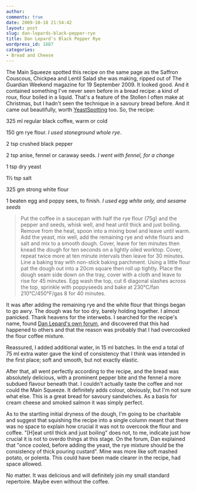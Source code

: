 ```yaml
---
author:
comments: true
date: 2009-10-18 21:54:42
layout: post
slug: dan-lepards-black-pepper-rye
title: Dan Lepard's Black Pepper Rye
wordpress_id: 1687
categories:
- Bread and Cheese
---
```


The Main Squeeze spotted this recipe on the same page as the Saffron Couscous, Chickpea and Lentil Salad she was making, ripped out of The Guardian Weekend magazine for 19 September 2009. It looked good. And it contained something I've never seen before in a bread recipe: a kind of roux, flour boiled in a liquid. That's a feature of the Stollen I often make at Christmas, but I hadn't seen the technique in a savoury bread before. And it came out beautifully, worth [YeastSpotting](http://www.wildyeastblog.com/category/yeastspotting/) too. So, the recipe:

325 ml regular black coffee, warm or cold  

150 gm rye flour. _I used stoneground whole rye_.  

2 tsp crushed black pepper  

2 tsp anise, fennel or caraway seeds. _I went with fennel, for a change_  

1 tsp dry yeast  

1½ tsp salt  

325 gm strong white flour  

1 beaten egg and poppy sees, to finish. _I used egg white only, and sesame seeds_  

> Put the coffee in a saucepan with half the rye flour (75g) and the pepper and seeds, whisk well, and heat until thick and just boiling. Remove from the heat, spoon into a mixing bowl and leave until warm. Add the yeast, mix well, add the remaining rye and white flours and salt and mix to a smooth dough. Cover, leave for ten minutes then knead the dough for ten seconds on a lightly oiled worktop. Cover, repeat twice more at ten minute intervals then leave for 30 minutes. Line a baking tray with non-stick baking parchment. Using a little flour pat the dough out into a 20cm square then roll up tightly. Place the dough seam side down on the tray, cover with a cloth and leave to rise for 45 minutes. Egg wash the top, cut 6 diagonal slashes across the top, sprinkle with poppyseeds and bake at 230°C/fan 210°C/450°F/gas 8 for 40 minutes.



It was after adding the remaining rye and the white flour that things began to go awry. The dough was for too dry, barely holding together. I almost panicked. Thank heavens for the interwebs. I searched for the recipe's name, found [Dan Lepard's own forum](http://www.danlepard.com/forum/viewtopic.php?t=2605&postdays=0&postorder=asc&start=0), and discovered that this had happened to others and that the reason was probably that I had overcooked the flour coffee mixture.

Reassured, I added additional water, in 15 ml batches. In the end a total of 75 ml extra water gave the kind of consistency that I think was intended in the first place; soft and smooth, but not exactly elastic.

After that, all went perfectly according to the recipe, and the bread was absolutely delicious, with a prominent pepper bite and the fennel a more subdued flavour beneath that. I couldn't actually taste the coffee and nor could the Main Squeeze. It definitely adds colour, obviously, but I'm not sure what else. This is a great bread for savoury sandwiches. As a basis for cream cheese and smoked salmon it was simply perfect.

As to the startling initial dryness of the dough, I'm going to be charitable and suggest that squishing the recipe into a single column meant that there was no space to explain how crucial it was not to overcook the flour and coffee. "[H]eat until thick and just boiling" does not, to me, indicate just how crucial it is not to overdo things at this stage. On the forum, Dan explained that "once cooled, before adding the yeast, the rye mixture should be the consistency of thick pouring custard". Mine was more like soft mashed potato, or polenta. This could have been made clearer in the recipe, had space allowed.

No matter. It was delicious and will definitely join my small standard repertoire. Maybe even without the coffee.
